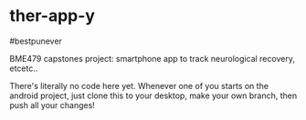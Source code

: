 ther-app-y
==========

 #bestpunever

BME479 capstones project: smartphone app to track neurological recovery, etcetc..

There's literally no code here yet. Whenever one of you starts on the android project, just clone this to your desktop, make your own branch, then push all your changes!
